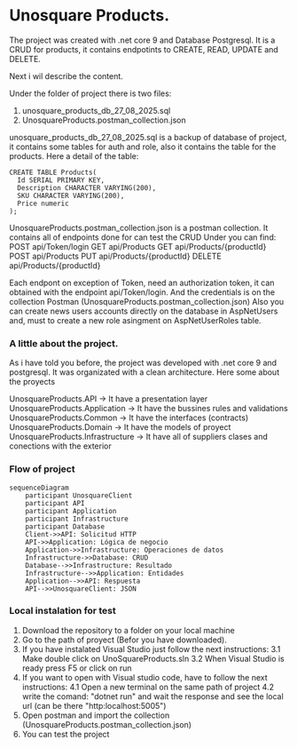 # Unosquare Products.

The project was created with .net core 9 and Database Postgresql.
It is a CRUD for products, it contains endpotints to CREATE, READ, UPDATE and DELETE.

Next i wil describe the content.

Under the folder of project there is two files:

1. unosquare_products_db_27_08_2025.sql
2. UnosquareProducts.postman_collection.json

unosquare_products_db_27_08_2025.sql is a backup of database of project, it contains some tables for auth and role, also it contains the table for the products.
Here a detail of the table:

	CREATE TABLE Products(
	  Id SERIAL PRIMARY KEY,
	  Description CHARACTER VARYING(200),
	  SKU CHARACTER VARYING(200),
	  Price numeric
	);

 UnosquareProducts.postman_collection.json is a postman collection. It contains all of endpoints done for can test the CRUD
 Under you can find:
 POST api/Token/login
 GET api/Products
 GET api/Products/{productId}
 POST api/Products
 PUT api/Products/{productId}
 DELETE api/Products/{productId}

 Each endpont on exception of Token, need an authorization token, it can obtained with the endpoint api/Token/login. And the credentials is on the collection Postman (UnosquareProducts.postman_collection.json)
 Also you can create news users accounts directly on the database in AspNetUsers and, must to create a new role asingment on AspNetUserRoles table.

 ### A little about the project.

 As i have told you before, the project was developed with .net core 9 and postgresql. It was organizated with a clean architecture.
 Here some about the proyects

 UnosquareProducts.API
   -> It have a presentation layer
 UnosquareProducts.Application
   -> It have the bussines rules and validations
 UnosquareProducts.Common
   -> It have the interfaces (contracts)
 UnosquareProducts.Domain
   -> It have the models of proyect
 UnosquareProducts.Infrastructure
   -> It have all of suppliers clases and conections with the exterior


### Flow of project
```mermaid
sequenceDiagram
    participant UnosquareClient
    participant API
    participant Application
    participant Infrastructure
    participant Database
    Client->>API: Solicitud HTTP
    API->>Application: Lógica de negocio
    Application->>Infrastructure: Operaciones de datos
    Infrastructure->>Database: CRUD
    Database-->>Infrastructure: Resultado
    Infrastructure-->>Application: Entidades
    Application-->>API: Respuesta
    API-->>UnosquareClient: JSON
```

### Local instalation for test
1. Download the repository to a folder on your local machine
2. Go to the path of proyect (Befor you have downloaded).
3. If you have instalated Visual Studio just follow the next instructions:
   3.1 Make double click on UnoSquareProducts.sln
   3.2 When Visual Studio is ready press F5 or click on run
4. If you want to open with Visual studio code, have to follow the next instructions:
   4.1 Open a new terminal on the same path of project
   4.2 write the comand: "dotnet run" and wait the response and see the local url (can be there "http:localhost:5005")
5. Open postman and import the collection (UnosquareProducts.postman_collection.json)
6. You can test the project


 
